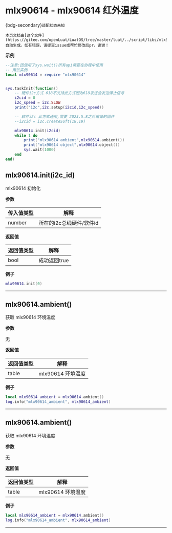 # mlx90614 - mlx90614 红外温度

{bdg-secondary}`适配状态未知`

```{note}
本页文档由[这个文件](https://gitee.com/openLuat/LuatOS/tree/master/luat/../script/libs/mlx90614.lua)自动生成。如有错误，请提交issue或帮忙修改后pr，谢谢！
```


**示例**

```lua
--注意:因使用了sys.wait()所有api需要在协程中使用
-- 用法实例
local mlx90614 = require "mlx90614"


sys.taskInit(function()
    -- 硬件i2c方式 618不支持此方式因为618发送会发送停止信号
    i2cid = 0
    i2c_speed = i2c.SLOW
    print("i2c",i2c.setup(i2cid,i2c_speed)) 

    -- 软件i2c 此方式通用,需要 2023.5.8之后编译的固件
    --i2cid = i2c.createSoft(18,19)

    mlx90614.init(i2cid)
    while 1 do
        print("mlx90614 ambient",mlx90614.ambient()) 
        print("mlx90614 object",mlx90614.object()) 
        sys.wait(1000)
    end
end)

```

## mlx90614.init(i2c_id)



mlx90614 初始化

**参数**

|传入值类型|解释|
|-|-|
|number|所在的i2c总线硬件/软件id|

**返回值**

|返回值类型|解释|
|-|-|
|bool|成功返回true|

**例子**

```lua
mlx90614.init(0)

```

---

## mlx90614.ambient()



获取 mlx90614 环境温度

**参数**

无

**返回值**

|返回值类型|解释|
|-|-|
|table|mlx90614 环境温度|

**例子**

```lua
local mlx90614_ambient = mlx90614.ambient()
log.info("mlx90614_ambient", mlx90614_ambient)

```

---

## mlx90614.ambient()



获取 mlx90614 环境温度

**参数**

无

**返回值**

|返回值类型|解释|
|-|-|
|table|mlx90614 环境温度|

**例子**

```lua
local mlx90614_ambient = mlx90614.ambient()
log.info("mlx90614_ambient", mlx90614_ambient)

```

---

